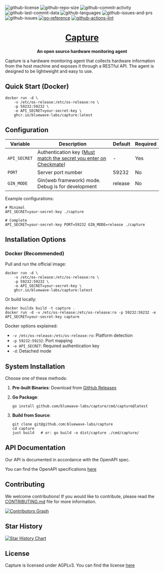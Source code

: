 ![github-license](https://img.shields.io/github/license/bluewave-labs/capture)
![github-repo-size](https://img.shields.io/github/repo-size/bluewave-labs/capture)
![github-commit-activity](https://img.shields.io/github/commit-activity/w/bluewave-labs/capture)
![github-last-commit-data](https://img.shields.io/github/last-commit/bluewave-labs/capture)
![github-languages](https://img.shields.io/github/languages/top/bluewave-labs/capture)
![github-issues-and-prs](https://img.shields.io/github/issues-pr/bluewave-labs/capture)
![github-issues](https://img.shields.io/github/issues/bluewave-labs/capture)
[![go-reference](https://pkg.go.dev/badge/github.com/bluewave-labs/capture.svg)](https://pkg.go.dev/github.com/bluewave-labs/capture)
[![github-actions-lint](https://github.com/bluewave-labs/capture/actions/workflows/lint.yml/badge.svg)](https://github.com/bluewave-labs/capture/actions/workflows/lint.yml)

<h1 align="center"><a href="https://bluewavelabs.ca" target="_blank">Capture</a></h1>

<p align="center"><strong>An open source hardware monitoring agent</strong></p>

Capture is a hardware monitoring agent that collects hardware information from the host machine and exposes it through a RESTful API. The agent is designed to be lightweight and easy to use.

## Quick Start (Docker)

```shell
docker run -d \
    -v /etc/os-release:/etc/os-release:ro \
    -p 59232:59232 \
    -e API_SECRET=your-secret-key \
    ghcr.io/bluewave-labs/capture:latest
```

## Configuration

| Variable     | Description                                                                                                                                                         | Default | Required |
| ------------ | ------------------------------------------------------------------------------------------------------------------------------------------------------------------- | ------- | -------- |
| `API_SECRET` | Authentication key ([Must match the secret you enter on Checkmate](https://docs.checkmate.so/users-guide/infrastructure-monitor#step-2-configure-general-settings)) | -       | Yes      |
| `PORT`       | Server port number                                                                                                                                                  | 59232   | No       |
| `GIN_MODE`   | Gin(web framework) mode. Debug is for development                                                                                                                                  | release | No       |

Example configurations:

```shell
# Minimal
API_SECRET=your-secret-key ./capture

# Complete
API_SECRET=your-secret-key PORT=59232 GIN_MODE=release ./capture
```

## Installation Options

### Docker (Recommended)

Pull and run the official image:

```shell
docker run -d \
    -v /etc/os-release:/etc/os-release:ro \
    -p 59232:59232 \
    -e API_SECRET=your-secret-key \
    ghcr.io/bluewave-labs/capture:latest
```

Or build locally:

```shell
docker buildx build -t capture .
docker run -d -v /etc/os-release:/etc/os-release:ro -p 59232:59232 -e API_SECRET=your-secret-key capture
```

Docker options explained:

- `-v /etc/os-release:/etc/os-release:ro`: Platform detection
- `-p 59232:59232`: Port mapping
- `-e API_SECRET`: Required authentication key
- `-d`: Detached mode

## System Installation

Choose one of these methods:

1. **Pre-built Binaries**: Download from [GitHub Releases](https://github.com/bluewave-labs/capture/releases)

2. **Go Package**:

   ```shell
   go install github.com/bluewave-labs/capture/cmd/capture@latest
   ```

3. **Build from Source**:

   ```shell
   git clone git@github.com:bluewave-labs/capture
   cd capture
   just build   # or: go build -o dist/capture ./cmd/capture/
   ```

## API Documentation

Our API is documented in accordance with the OpenAPI spec.

You can find the OpenAPI specifications [here](https://github.com/bluewave-labs/capture/blob/develop/openapi.yml)

## Contributing

We welcome contributions! If you would like to contribute, please read the [CONTRIBUTING.md](./CONTRIBUTING.md) file for more information.

<a href="https://github.com/bluewave-labs/capture/graphs/contributors">
  <img alt="Contributors Graph" src="https://contrib.rocks/image?repo=bluewave-labs/capture" />
</a>

## Star History

[![Star History Chart](https://api.star-history.com/svg?repos=bluewave-labs/capture&type=Date)](https://www.star-history.com/#bluewave-labs/capture&Date)

## License

Capture is licensed under AGPLv3. You can find the license [here](./LICENSE)
